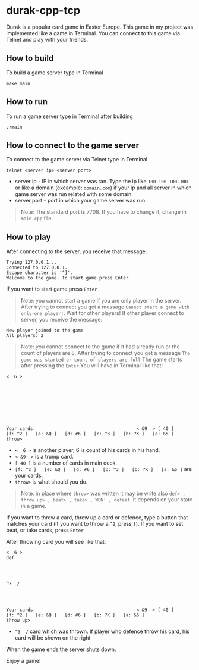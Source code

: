 # durak-cpp-tcp
Durak is a popular card game in Easter Europe. This game in my project was implemented like a game in Terminal. You can connect to this game via Telnet and play with your friends.
## How to build
To build a game server type in Terminal
```
make main
```
## How to run
To run a game server type in Terminal after building 
```
./main
```
## How to connect to the game server
To connect to the game server via Telnet type in Terminal
```
telnet <server ip> <server port>
```
- server ip - IP in which server was ran. Type the ip like `100.100.100.100` or like a domain (excample: `domain.com`) if your ip and all server in which game server was run related with some domain
- server port - port in which your game server was run. 
> Note: The standard port is 7708. If you have to change it, change in `main.cpp` file.
## How to play
After connecting to the server, you receive that message:
```
Trying 127.0.0.1...
Connected to 127.0.0.1.
Escape character is '^]'.
Welcome to the game. To start game press Enter
```
If you want to start game press `Enter`
> Note: you cannot start a game if you are only player in the server. After trying to connect you get a message `Cannot start a game with only-one player!`. Wait for other players!
If other player connect to server, you receive the message:
```
New player joined to the game
All players: 2
```
> Note: you cannot connect to the game if it had already run or the count of players are 8. After trying to connect you get a message `The game was started or count of players are full`
The game starts after pressing the `Enter`
You will have in Terminal like that:
```
<  6 >   
         








Your cards:                                      < &9  > [ 40 ]
[f: ^2 ]   [e: &Q ]   [d: #6 ]   [c: ^3 ]   [b: ?K ]   [a: &5 ]   
throw>
```
- `<  6 >` is another player, 6 is count of his cards in his hand.
- `< &9  >` is a trump card.
- `[ 40 ]` is a number of cards in main deck.
- `[f: ^2 ]   [e: &Q ]   [d: #6 ]   [c: ^3 ]   [b: ?K ]   [a: &5 ]` are your cards.
- `throw>` is what should you do.
> Note: in place where `throw>` was written it may be write also `def> , throw up> , beat> , take> , WON! , defeat`. It depends on your state in a game.

If you want to throw a card, throw up a card or defence, type a button that matches your card (if you want to throw a `^2`, press `f`).
If you want to set beat, or take cards, press `Enter`

After throwing card you will see like that:
```
<  6 >   
def      




^3  /    




Your cards:                                      < &9  > [ 40 ]
[f: ^2 ]   [e: &Q ]   [d: #6 ]   [b: ?K ]   [a: &5 ]   
throw up>
```
- `^3  /` card which was thrown. If player who defence throw his card, his card will be shown on the right

When the game ends the server shuts down.

Enjoy a game!
